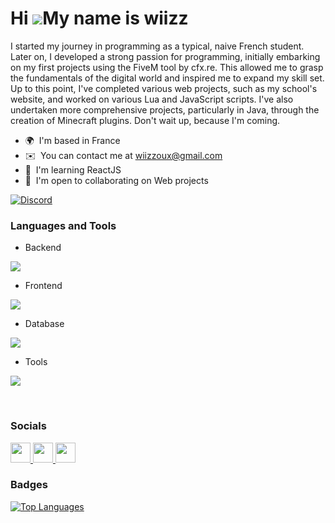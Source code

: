 Hi ![](https://user-images.githubusercontent.com/18350557/176309783-0785949b-9127-417c-8b55-ab5a4333674e.gif)My name is wiizz
=============================================================================================================================

I started my journey in programming as a typical, naive French student. Later on, I developed a strong passion for programming, initially embarking on my first projects using the FiveM tool by cfx.re. This allowed me to grasp the fundamentals of the digital world and inspired me to expand my skill set. Up to this point, I've completed various web projects, such as my school's website, and worked on various Lua and JavaScript scripts. I've also undertaken more comprehensive projects, particularly in Java, through the creation of Minecraft plugins. Don't wait up, because I'm coming.

* 🌍  I'm based in France
* ✉️  You can contact me at [wiizzoux@gmail.com](mailto:wiizzoux@gmail.com)
* 🧠  I'm learning ReactJS
* 🤝  I'm open to collaborating on Web projects

[![Discord](https://img.shields.io/badge/Discord-%235865F2.svg?style=for-the-badge&logo=Discord&logoColor=white)](https://discord.com/invite/5K5CHmVnUb)

### Languages and Tools

- Backend
<p align="left">
    <img src="https://skillicons.dev/icons?i=lua,nodejs,py,js,ts,java,php"/>
</p>

- Frontend
<p align="left">
    <img src="https://skillicons.dev/icons?i=html,css,react,md"/>
</p>

- Database
<p align="left">
    <img src="https://skillicons.dev/icons?i=mysql"/>
</p>

- Tools
<p align="left">
    <img src="https://skillicons.dev/icons?i=git,github,vscode,visualstudio,linux,discord"/>
</p>

<br>


### Socials

<p align="left"> <a href="https://www.codepen.io/wiizz" target="_blank" rel="noreferrer"> <picture> <source media="(prefers-color-scheme: dark)" srcset="https://raw.githubusercontent.com/danielcranney/readme-generator/main/public/icons/socials/codepen-dark.svg" /> <source media="(prefers-color-scheme: light)" srcset="https://raw.githubusercontent.com/danielcranney/readme-generator/main/public/icons/socials/codepen.svg" /> <img src="https://raw.githubusercontent.com/danielcranney/readme-generator/main/public/icons/socials/codepen.svg" width="32" height="32" /> </picture> </a> <a href="https://codesandbox.io/u/wiizzl" target="_blank" rel="noreferrer"> <picture> <source media="(prefers-color-scheme: dark)" srcset="https://raw.githubusercontent.com/danielcranney/readme-generator/main/public/icons/socials/codesandbox-dark.svg" /> <source media="(prefers-color-scheme: light)" srcset="https://raw.githubusercontent.com/danielcranney/readme-generator/main/public/icons/socials/codesandbox.svg" /> <img src="https://raw.githubusercontent.com/danielcranney/readme-generator/main/public/icons/socials/codesandbox.svg" width="32" height="32" /> </picture> </a> <a href="https://discord.com/users/wiizzl" target="_blank" rel="noreferrer"> <picture> <source media="(prefers-color-scheme: dark)" srcset="undefined" /> </picture> </a> <a href="https://www.github.com/wiizzl" target="_blank" rel="noreferrer"> <picture> <source media="(prefers-color-scheme: dark)" srcset="https://raw.githubusercontent.com/danielcranney/readme-generator/main/public/icons/socials/github-dark.svg" /> <source media="(prefers-color-scheme: light)" srcset="https://raw.githubusercontent.com/danielcranney/readme-generator/main/public/icons/socials/github.svg" /> <img src="https://raw.githubusercontent.com/danielcranney/readme-generator/main/public/icons/socials/github.svg" width="32" height="32" /> </picture> </a></p>

### Badges

<a href="https://github.com/wiizzl" align="left"><img src="https://github-readme-stats.vercel.app/api/top-langs/?username=wiizzl&langs_count=10&title_color=0891b2&text_color=ffffff&icon_color=0891b2&bg_color=1c1917&hide_border=true&locale=en&custom_title=Top%20%Languages" alt="Top Languages" /></a>
